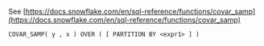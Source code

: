 See [https://docs.snowflake.com/en/sql-reference/functions/covar_samp](https://docs.snowflake.com/en/sql-reference/functions/covar_samp)
```
COVAR_SAMP( y , x ) OVER ( [ PARTITION BY <expr1> ] )
```
